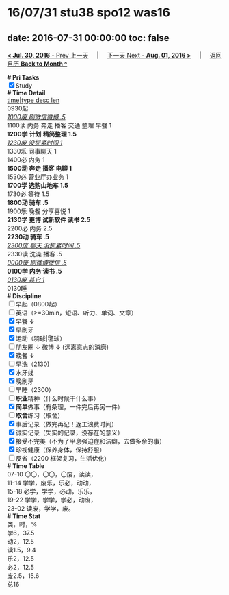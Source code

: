 # 16/07/31 stu38 spo12 was16

date: 2016-07-31 00:00:00
toc: false
---
[**< Jul. 30, 2016** - Prev 上一天](/lifelogs/2016/07/d30.md) &nbsp; &nbsp; | &nbsp; &nbsp; [下一天 Next - **Aug. 01, 2016 >**](/lifelogs/2016/08/d01.md) &nbsp; &nbsp; |  &nbsp; &nbsp; [返回月历 **Back to Month ^**](/lifelogs/2016/07/index.md)
<br/><div><b># Pri Tasks</b></div><div><input checked="true" type="checkbox"/>Study</div><div><b># Time Detail</b></div><div><u>time|type desc len</u></div><div>0930起</div><div><u><i>1000废 刷微信微博 .5</i></u></div><div>1100读 内务 奔走 播客 交通 整理 早餐 1</div><div><b>1200学</b> <b>计划</b> <b>精简整理 1.5</b></div><div><u><i>1230废 没抓紧时间 1</i></u></div><div>1330乐 同事聊天 1</div><div>1400必 内务 1</div><div><b>1500动 奔走 播客 电聊 1</b></div><div>1530必 营业厅办业务 1</div><div><b>1700学 选购山地车 1.5</b></div><div>1730必 等待 1.5</div><div><b>1800动 骑车 .5</b></div><div>1900乐 晚餐 分享喜悦 1</div><div><b>2130学 更博 试新软件 读书 2.5</b></div><div>2200必 内务 2.5</div><div><b>2230动 骑车 .5</b></div><div><u><i>2300废 聊天 没抓紧时间 .5</i></u></div><div>2330读 洗澡 播客 .5</div><div><u><i>0000废 刷微博微信 .5</i></u></div><div><b>0100学 内务 读书 .5</b></div><div><u><i>0130废 其它 1</i></u></div><div>0130睡</div><div><b># Discipline</b></div><div><input type="checkbox"/>早起（0800起）</div><div><input type="checkbox"/>英语（&gt;=30min，短语、听力、单词、文章）</div><div><input checked="true" type="checkbox"/>早餐 ↓</div><div><input checked="true" type="checkbox"/>早刷牙</div><div><input checked="true" type="checkbox"/>运动（羽球|毽球）</div><div><input type="checkbox"/>朋友圈 ↓ 微博 ↓ (远离意志的消磨)</div><div><input checked="true" type="checkbox"/>晚餐 ↓</div><div><input type="checkbox"/>早洗（2130)</div><div><input checked="true" type="checkbox"/>水牙线</div><div><input checked="true" type="checkbox"/>晚刷牙</div><div><input type="checkbox"/>早睡（2300）</div><div><input type="checkbox"/><b>职业</b>精神（什么时候干什么事）</div><div><input checked="true" type="checkbox"/><b>简单</b>做事（有条理，一件完后再另一件）</div><div><input type="checkbox"/><b>取舍</b>练习（取舍）</div><div><input checked="true" type="checkbox"/>事后记录（做完再记！返工浪费时间）</div><div><input checked="true" type="checkbox"/>诚实记录（失实的记录，没存在的意义）</div><div><input checked="true" type="checkbox"/>接受不完美（不为了平息强迫症和洁癖，去做多余的事）</div><div><input checked="true" type="checkbox"/>珍视健康（保养身体，保持舒服）</div><div><input type="checkbox"/>反省（2200 框架复习，生活优化）</div><div><b># Time Table</b></div><div>07-10 〇〇，〇〇，〇废，读读，</div><div>11-14 学学，废乐，乐必，动动，</div><div>15-18 必学，学学，必动，乐乐，</div><div>19-22 学学，学学，学必，动废，</div><div>23-02 读废，学学，废。</div><div><b># Time Stat</b></div><div>类，时，%</div><div>学6，37.5</div><div>动2，12.5</div><div>读1.5，9.4</div><div>乐2，12.5</div><div>必2，12.5</div><div>废2.5，15.6</div><div>总16</div>
